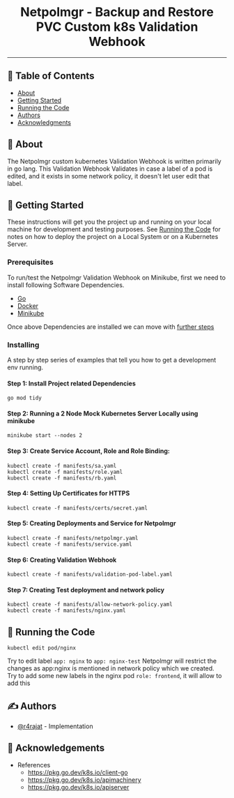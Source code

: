 <h1 align="center">Netpolmgr - Backup and Restore PVC Custom k8s Validation Webhook</h1>

---


## 📝 Table of Contents

- [About](#about)
- [Getting Started](#getting_started)
- [Running the Code](#run)
- [Authors](#authors)
- [Acknowledgments](#acknowledgement)

## 🧐 About <a name = "about"></a>

The Netpolmgr custom kubernetes Validation Webhook is written primarily in go lang. This Validation Webhook Validates in case a label of a pod is edited, and it exists in some network policy, it doesn't let user edit that label.

## 🏁 Getting Started <a name = "getting_started"></a>

These instructions will get you the project up and running on your local machine for development and testing purposes. See [Running the Code](#run) for notes on how to deploy the project on a Local System or on a Kubernetes Server.

### Prerequisites

To run/test the Netpolmgr Validation Webhook on Minikube, first we need to install following Software Dependencies.

- [Go](https://go.dev/dl/)
- [Docker](https://docs.docker.com/get-docker/)
- [Minikube](https://minikube.sigs.k8s.io/docs/start/)

Once above Dependencies are installed we can move with [further steps](#installing)

### Installing <a name = "installing"></a>

A step by step series of examples that tell you how to get a development env running.

#### Step 1: Install Project related Dependencies
```
go mod tidy
```

#### Step 2: Running a 2 Node Mock Kubernetes Server Locally using minikube
```
minikube start --nodes 2
```

#### Step 3: Create Service Account, Role and Role Binding:
```
kubectl create -f manifests/sa.yaml
kubectl create -f manifests/role.yaml
kubectl create -f manifests/rb.yaml
```

#### Step 4: Setting Up Certificates for HTTPS

```
kubectl create -f manifests/certs/secret.yaml
```


#### Step 5: Creating Deployments and Service for Netpolmgr
```
kubectl create -f manifests/netpolmgr.yaml
kubectl create -f manifests/service.yaml
```

#### Step 6: Creating Validation Webhook 
```
kubectl create -f manifests/validation-pod-label.yaml
```

#### Step 7: Creating Test deployment and network policy
```
kubectl create -f manifests/allow-network-policy.yaml
kubectl create -f manifests/nginx.yaml
```



## 🔧 Running the Code <a name = "run"></a>

```
kubectl edit pod/nginx
```
Try to edit label ```app: nginx``` to ```app: nginx-test```
Netpolmgr will restrict the changes as app:nginx is mentioned in network policy which we created.
<br>
Try to add some new labels in the nginx pod ```role: frontend```, it will allow to add this

## ✍️ Authors <a name = "authors"></a>

- [@r4rajat](https://github.com/r4rajat) - Implementation

## 🎉 Acknowledgements <a name = "acknowledgement"></a>

- References
    - https://pkg.go.dev/k8s.io/client-go
    - https://pkg.go.dev/k8s.io/apimachinery
    - https://pkg.go.dev/k8s.io/apiserver